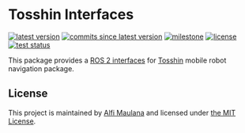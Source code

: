 # Tosshin Interfaces

[![latest version](https://img.shields.io/github/v/release/threeal/tosshin_interfaces)](https://github.com/threeal/tosshin_interfaces/releases/)
[![commits since latest version](https://img.shields.io/github/commits-since/threeal/tosshin_interfaces/latest)](https://github.com/threeal/tosshin_interfaces/commits/master)
[![milestone](https://img.shields.io/github/milestones/progress/threeal/tosshin_interfaces/1?label=milestone)](https://github.com/threeal/tosshin_interfaces/milestone/1)
[![license](https://img.shields.io/github/license/threeal/tosshin_interfaces)](./LICENSE)
[![test status](https://img.shields.io/github/workflow/status/threeal/tosshin_interfaces/Build%20and%20Test?label=test)](https://github.com/threeal/tosshin_interfaces/actions)

This package provides a [ROS 2 interfaces](https://docs.ros.org/en/foxy/Concepts/About-ROS-Interfaces.html) for [Tosshin](https://github.com/threeal/tosshin) mobile robot navigation package.

## License

This project is maintained by [Alfi Maulana](https://github.com/threeal) and licensed under [the MIT License](./LICENSE).
